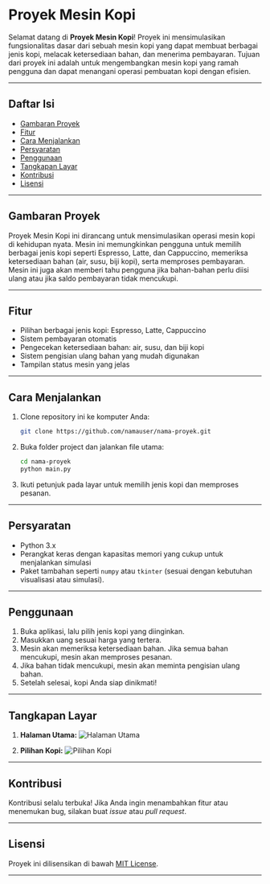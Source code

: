 

# Proyek Mesin Kopi

Selamat datang di **Proyek Mesin Kopi**! Proyek ini mensimulasikan fungsionalitas dasar dari sebuah mesin kopi yang dapat membuat berbagai jenis kopi, melacak ketersediaan bahan, dan menerima pembayaran. Tujuan dari proyek ini adalah untuk mengembangkan mesin kopi yang ramah pengguna dan dapat menangani operasi pembuatan kopi dengan efisien.

---

## Daftar Isi

- [Gambaran Proyek](#gambaran-proyek)
- [Fitur](#fitur)
- [Cara Menjalankan](#cara-menjalankan)
- [Persyaratan](#persyaratan)
- [Penggunaan](#penggunaan)
- [Tangkapan Layar](#tangkapan-layar)
- [Kontribusi](#kontribusi)
- [Lisensi](#lisensi)

---

## Gambaran Proyek

Proyek Mesin Kopi ini dirancang untuk mensimulasikan operasi mesin kopi di kehidupan nyata. Mesin ini memungkinkan pengguna untuk memilih berbagai jenis kopi seperti Espresso, Latte, dan Cappuccino, memeriksa ketersediaan bahan (air, susu, biji kopi), serta memproses pembayaran. Mesin ini juga akan memberi tahu pengguna jika bahan-bahan perlu diisi ulang atau jika saldo pembayaran tidak mencukupi.

---

## Fitur

- Pilihan berbagai jenis kopi: Espresso, Latte, Cappuccino
- Sistem pembayaran otomatis
- Pengecekan ketersediaan bahan: air, susu, dan biji kopi
- Sistem pengisian ulang bahan yang mudah digunakan
- Tampilan status mesin yang jelas

---

## Cara Menjalankan

1. Clone repository ini ke komputer Anda:
   ```bash
   git clone https://github.com/namauser/nama-proyek.git
   ```
2. Buka folder project dan jalankan file utama:
   ```bash
   cd nama-proyek
   python main.py
   ```
3. Ikuti petunjuk pada layar untuk memilih jenis kopi dan memproses pesanan.

---

## Persyaratan

- Python 3.x
- Perangkat keras dengan kapasitas memori yang cukup untuk menjalankan simulasi
- Paket tambahan seperti `numpy` atau `tkinter` (sesuai dengan kebutuhan visualisasi atau simulasi).

---

## Penggunaan

1. Buka aplikasi, lalu pilih jenis kopi yang diinginkan.
2. Masukkan uang sesuai harga yang tertera.
3. Mesin akan memeriksa ketersediaan bahan. Jika semua bahan mencukupi, mesin akan memproses pesanan.
4. Jika bahan tidak mencukupi, mesin akan meminta pengisian ulang bahan.
5. Setelah selesai, kopi Anda siap dinikmati!

---

## Tangkapan Layar

1. **Halaman Utama:**
   ![Halaman Utama](screenshot1.png)

2. **Pilihan Kopi:**
   ![Pilihan Kopi](screenshot2.png)

---

## Kontribusi

Kontribusi selalu terbuka! Jika Anda ingin menambahkan fitur atau menemukan bug, silakan buat _issue_ atau _pull request_.

---

## Lisensi

Proyek ini dilisensikan di bawah [MIT License](LICENSE).

---

